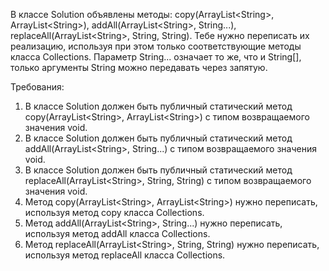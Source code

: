 
В классе Solution объявлены методы: copy(ArrayList&lt;String&gt;, ArrayList&lt;String&gt;), addAll(ArrayList&lt;String&gt;, String...),
replaceAll(ArrayList&lt;String&gt;, String, String). Тебе нужно переписать их реализацию, используя при этом только соответствующие методы
класса Collections.
Параметр String... означает то же, что и String[], только аргументы String можно передавать через запятую.


Требования:
1.	В классе Solution должен быть публичный статический метод copy(ArrayList&lt;String&gt;, ArrayList&lt;String&gt;) с типом возвращаемого значения void.
2.	В классе Solution должен быть публичный статический метод addAll(ArrayList&lt;String&gt;, String...) с типом возвращаемого значения void.
3.	В классе Solution должен быть публичный статический метод replaceAll(ArrayList&lt;String&gt;, String, String) с типом возвращаемого значения void.
4.	Метод copy(ArrayList&lt;String&gt;, ArrayList&lt;String&gt;) нужно переписать, используя метод copy класса Collections.
5.	Метод addAll(ArrayList&lt;String&gt;, String...) нужно переписать, используя метод addAll класса Collections.
6.	Метод replaceAll(ArrayList&lt;String&gt;, String, String) нужно переписать, используя метод replaceAll класса Collections.



